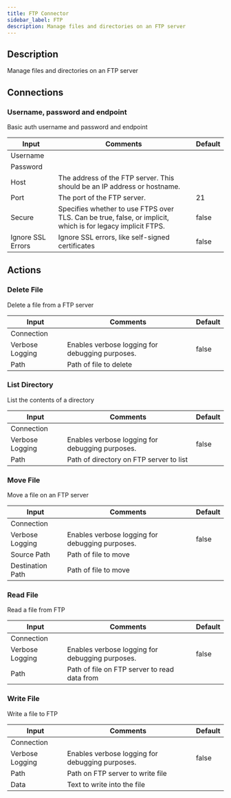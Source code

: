 ```yaml
---
title: FTP Connector
sidebar_label: FTP
description: Manage files and directories on an FTP server
---
```


## Description

Manage files and directories on an FTP server

## Connections

### Username, password and endpoint

Basic auth username and password and endpoint

| Input             | Comments                                                                                                    | Default |
| ----------------- | ----------------------------------------------------------------------------------------------------------- | ------- |
| Username          |                                                                                                             |         |
| Password          |                                                                                                             |         |
| Host              | The address of the FTP server. This should be an IP address or hostname.                                    |         |
| Port              | The port of the FTP server.                                                                                 | 21      |
| Secure            | Specifies whether to use FTPS over TLS. Can be true, false, or implicit, which is for legacy implicit FTPS. | false   |
| Ignore SSL Errors | Ignore SSL errors, like self-signed certificates                                                            | false   |

## Actions

### Delete File

Delete a file from a FTP server

| Input           | Comments                                        | Default |
| --------------- | ----------------------------------------------- | ------- |
| Connection      |                                                 |         |
| Verbose Logging | Enables verbose logging for debugging purposes. | false   |
| Path            | Path of file to delete                          |         |

### List Directory

List the contents of a directory

| Input           | Comments                                        | Default |
| --------------- | ----------------------------------------------- | ------- |
| Connection      |                                                 |         |
| Verbose Logging | Enables verbose logging for debugging purposes. | false   |
| Path            | Path of directory on FTP server to list         |         |

### Move File

Move a file on an FTP server

| Input            | Comments                                        | Default |
| ---------------- | ----------------------------------------------- | ------- |
| Connection       |                                                 |         |
| Verbose Logging  | Enables verbose logging for debugging purposes. | false   |
| Source Path      | Path of file to move                            |         |
| Destination Path | Path of file to move                            |         |

### Read File

Read a file from FTP

| Input           | Comments                                        | Default |
| --------------- | ----------------------------------------------- | ------- |
| Connection      |                                                 |         |
| Verbose Logging | Enables verbose logging for debugging purposes. | false   |
| Path            | Path of file on FTP server to read data from    |         |

### Write File

Write a file to FTP

| Input           | Comments                                        | Default |
| --------------- | ----------------------------------------------- | ------- |
| Connection      |                                                 |         |
| Verbose Logging | Enables verbose logging for debugging purposes. | false   |
| Path            | Path on FTP server to write file                |         |
| Data            | Text to write into the file                     |         |
